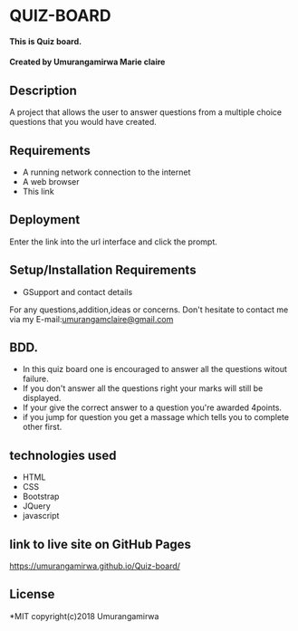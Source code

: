 # QUIZ-BOARD

#### This is Quiz board.

#### Created by **Umurangamirwa Marie claire**

## Description
A project that allows the user to answer questions from a multiple choice questions that you would have created.

## Requirements

- A running network connection to the internet
- A web browser
- This link 
## Deployment

Enter the link into the url interface and click the prompt.

## Setup/Installation Requirements

* GSupport and contact details

For any questions,addition,ideas or concerns. Don't hesitate to contact me via my E-mail:umurangamclaire@gmail.com

## BDD.
* In this quiz board one is encouraged to answer all the questions witout failure.
* If you don't answer all the questions right your marks will still be displayed.
* If your give the correct answer to a question you're awarded 4points.
* if you jump for question you get a massage which tells you to complete other first.

## technologies used
* HTML
* CSS
* Bootstrap
* JQuery
* javascript

## link to live site on GitHub Pages

https://umurangamirwa.github.io/Quiz-board/

## License
*MIT 
copyright(c)2018 Umurangamirwa



   

